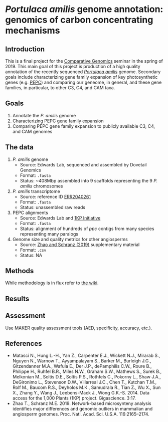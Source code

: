 # _Portulaca amilis_ genome annotation: genomics of carbon concentrating mechanisms

## Introduction

This is a final project for the [Comparative Genomics](https://github.com/Yale-EEB723/syllabus) seminar in the spring of 2019. This main goal of this project is production of a high quality annotation of the recently sequenced [_Portulaca amilis_](https://en.wikipedia.org/wiki/Portulaca_amilis) genome. Secondary goals include characterizing gene family expansion of key photosynthetic genes (e.g. [PEPC](http://pfam.xfam.org/family/PEPcase#wpContent0)) and comparing our geneome, in general, and these gene families, in particular, to other C3, C4, and CAM taxa.

## Goals

1. Annotate the _P. amilis_ genome
2. Characterizing PEPC gene family expansion
3. Comparing PEPC gene family expansion to publicly available C3, C4, and CAM genomes

## The data

1. _P. amilis_ genome
    - Source: Edwards Lab, sequenced and assembled by Dovetail Genomics
    - Format: `.fasta`
    - Status: ~408Mbp assembled into 9 scaffolds representing the 9 _P. amilis_ chromosomes
2. _P. amilis_ transcriptome
    - Source: reference ID [ERR2040261](https://www.ncbi.nlm.nih.gov/sra/ERR2040261)
    - Format: `.fasta`
    - Status: unassembled raw reads
3. PEPC alignments
    - Source: Edwards Lab and [1KP Initiative](https://sites.google.com/a/ualberta.ca/onekp/)
    - Format: `.fasta`
    - Status: alignment of hundreds of _ppc_ contigs from many species representing many paralogs
4. Genome size and quality metrics for other angiosperms
   - Source: [Zhao and Schranz (2019)](https://www.pnas.org/content/116/6/2165) supplementary material
   - Format: `.csv`
   - Status: NA

## Methods

While methodology is in flux refer to [the wiki](https://github.com/isgilman/finalproject/wiki/Step-by-step-genome-annotation-for-Portulaca-amilis).

## Results


## Assessment

Use MAKER quality assessment tools (AED, specificity, accuracy, etc.).

## References
- Matasci N., Hung L.-H., Yan Z., Carpenter E.J., Wickett N.J., Mirarab S., Nguyen N., Warnow T., Ayyampalayam S., Barker M., Burleigh J.G., Gitzendanner M.A., Wafula E., Der J.P., dePamphilis C.W., Roure B., Philippe H., Ruhfel B.R., Miles N.W., Graham S.W., Mathews S., Surek B., Melkonian M., Soltis D.E., Soltis P.S., Rothfels C., Pokorny L., Shaw J.A., DeGironimo L., Stevenson D.W., Villarreal J.C., Chen T., Kutchan T.M., Rolf M., Baucom R.S., Deyholos M.K., Samudrala R., Tian Z., Wu X., Sun X., Zhang Y., Wang J., Leebens-Mack J., Wong G.K.-S. 2014. Data access for the 1,000 Plants (1KP) project. Gigascience. 3:17.
- Zhao T., Schranz M.E. 2019. Network-based microsynteny analysis identifies major differences and genomic outliers in mammalian and angiosperm genomes. Proc. Natl. Acad. Sci. U.S.A. 116:2165–2174.
